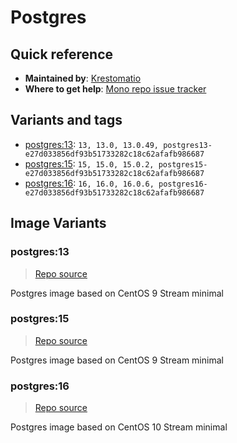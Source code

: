 # Postgres
## Quick reference
- **Maintained by**:
[Krestomatio](https://krestomatio.com)
- **Where to get help**:
[Mono repo issue tracker](https://github.com/krestomatio/container_builder/issues)

## Variants and tags
- [postgres:13](#postgres13): `13, 13.0, 13.0.49, postgres13-e27d033856df93b51733282c18c62afafb986687`
- [postgres:15](#postgres15): `15, 15.0, 15.0.2, postgres15-e27d033856df93b51733282c18c62afafb986687`
- [postgres:16](#postgres16): `16, 16.0, 16.0.6, postgres16-e27d033856df93b51733282c18c62afafb986687`


## Image Variants
### postgres:13
> [Repo source](https://github.com/krestomatio/container_builder/tree/master/postgres/postgres13)

Postgres image based on CentOS 9 Stream minimal

### postgres:15
> [Repo source](https://github.com/krestomatio/container_builder/tree/master/postgres/postgres15)

Postgres image based on CentOS 9 Stream minimal

### postgres:16
> [Repo source](https://github.com/krestomatio/container_builder/tree/master/postgres/postgres16)

Postgres image based on CentOS 10 Stream minimal

